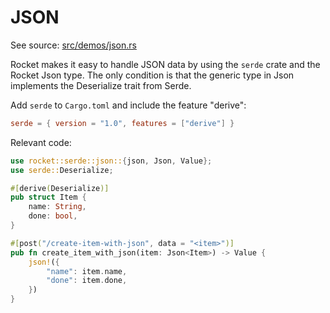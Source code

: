 # JSON

See source:
[src/demos/json.rs](../../src/demos/json.rs)

Rocket makes it easy to handle JSON data by using the `serde` crate and the
Rocket Json type. The only condition is that the generic type in Json
implements the Deserialize trait from Serde. 

Add `serde` to `Cargo.toml` and include the feature "derive":

```toml
serde = { version = "1.0", features = ["derive"] }
```

Relevant code:

```rust
use rocket::serde::json::{json, Json, Value};
use serde::Deserialize;

#[derive(Deserialize)]
pub struct Item {
    name: String,
    done: bool,
}

#[post("/create-item-with-json", data = "<item>")]
pub fn create_item_with_json(item: Json<Item>) -> Value {
    json!({ 
        "name": item.name, 
        "done": item.done,
    })
}
```

